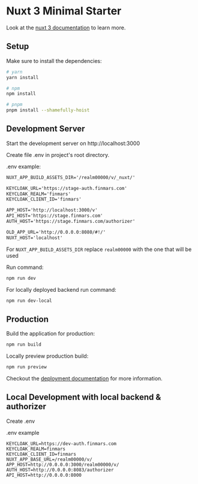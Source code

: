 # Nuxt 3 Minimal Starter

Look at the [nuxt 3 documentation](https://v3.nuxtjs.org) to learn more.

## Setup

Make sure to install the dependencies:

```bash
# yarn
yarn install

# npm
npm install

# pnpm
pnpm install --shamefully-hoist
```

## Development Server

Start the development server on http://localhost:3000

Create file .env in project's root directory.

.env example:

```txt
NUXT_APP_BUILD_ASSETS_DIR='/realm00000/v/_nuxt/'

KEYCLOAK_URL='https://stage-auth.finmars.com'
KEYCLOAK_REALM='finmars'
KEYCLOAK_CLIENT_ID='finmars'

APP_HOST='http://localhost:3000/v'
API_HOST='https://stage.finmars.com'
AUTH_HOST='https://stage.finmars.com/authorizer'

OLD_APP_URL='http://0.0.0.0:8080/#!/'
NUXT_HOST='localhost'
```

For `NUXT_APP_BUILD_ASSETS_DIR` replace `realm00000` with the one that will be used

Run command:

```bash
npm run dev
```

For locally deployed backend run command:

```bash
npm run dev-local
```

## Production

Build the application for production:

```bash
npm run build
```

Locally preview production build:

```bash
npm run preview
```

Checkout the [deployment documentation](https://v3.nuxtjs.org/docs/deployment) for more information.


## Local Development with local backend & authorizer

Create .env

.env example
 
```
KEYCLOAK_URL=https://dev-auth.finmars.com
KEYCLOAK_REALM=finmars
KEYCLOAK_CLIENT_ID=finmars
NUXT_APP_BASE_URL=/realm00000/v/
APP_HOST=http://0.0.0.0:3000/realm00000/v/
AUTH_HOST=http://0.0.0.0:8083/authorizer
API_HOST=http://0.0.0.0:8000
```
